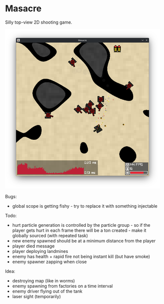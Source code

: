 # Masacre

Silly top-view 2D shooting game.

![Screenshot](./misc/screenshot.png)

Bugs:

- global scope is getting fishy - try to replace it with something injectable

Todo:

- hurt particle generation is controlled by the particle group - so if the player gets hurt in each frame there will be a ton created - make it globally sourced (with repeated task)
- new enemy spawned should be at a minimum distance from the player
- player died message
- player deploying landmines
- enemy has health + rapid fire not being instant kill (but have smoke)
- enemy spawner zapping when close

Idea:

- destroying map (like in worms)
- enemy spawning from factories on a time interval
- enemy driver flying out of the tank
- laser sight (temporarily)